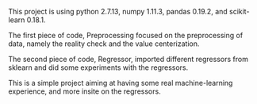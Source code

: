 This project is using python 2.7.13, numpy 1.11.3, pandas 0.19.2, and scikit-learn 0.18.1.

The first piece of code, Preprocessing focused on the preprocessing of data, namely the reality check and the value centerization.

The second piece of code, Regressor, imported different regressors from sklearn and did some experiments with the regressors.

This is a simple project aiming at having some real machine-learning experience, and more insite on the regressors.